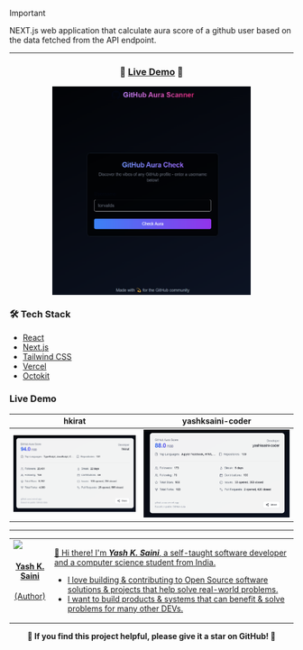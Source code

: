 > [!IMPORTANT]
>
> NEXT.js web application that calculate aura score of a github user based on the data fetched from the API endpoint. 

---
<div align="center">
    <h3>🚀 <a href="https://github-aura-six.vercel.app/">Live Demo</a> 🚀</h3>
    <img align="center" src="./public/dashboard.png" alt="GitHub Aura" width="70%">
</div>


### 🛠 Tech Stack

- [React](https://reactjs.org/)
- [Next.js](https://nextjs.org/)
- [Tailwind CSS](https://tailwindcss.com/)
- [Vercel](https://vercel.com/)
- [Octokit](https://octokit.github.io/rest.js/)

### Live Demo

| hkirat | yashksaini-coder |
|----------|------------|
| ![](./public/user2.png) | ![](./public/user1.png) |


---

<a href="https://github.com/yashksaini-coder">
    <table>
        <tbody>
            <tr>
                <td align="left" valign="top" width="14.28%">
                    <img src="https://github.com/yashksaini-coder.png?s=60" width="130px;"/>
                    <br/>
                    <h4 align="center">
                        <b>Yash K. Saini</b>
                    </h4>
                    <div align="center">
                        <p>(Author)</p>
                    </div>
                </td>
                <td align="left" valign="top" width="85%">
                    <p>
                        👋 Hi there! I'm <u><em><strong>Yash K. Saini</strong></em></u>, a self-taught software developer and a computer science student from India.
                    </p>
                    <ul>
                     <li>
                        I love building & contributing to Open Source software solutions & projects that help solve real-world problems.
                    </li>
                    <li>
                        I want to build products & systems that can benefit & solve problems for many other DEVs.
                    </li>
                </td>
            </tr>
        </tbody>
    </table>
</a>

<p align="center">
    <strong>🌟 If you find this project helpful, please give it a star on GitHub! 🌟</strong>
</p>